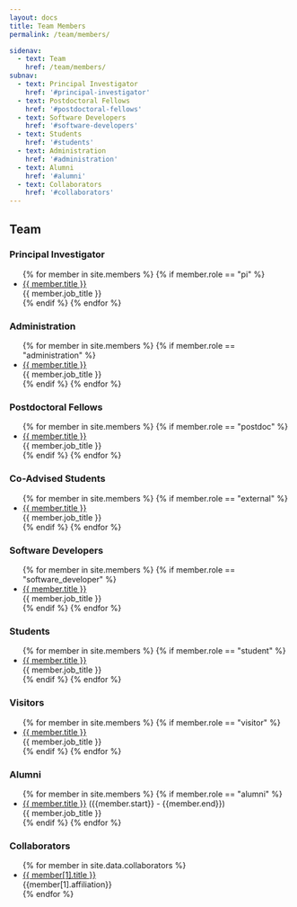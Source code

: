 ```yaml
---
layout: docs
title: Team Members
permalink: /team/members/

sidenav:
  - text: Team
    href: /team/members/
subnav:
  - text: Principal Investigator
    href: '#principal-investigator'
  - text: Postdoctoral Fellows
    href: '#postdoctoral-fellows'
  - text: Software Developers
    href: '#software-developers'
  - text: Students
    href: '#students'
  - text: Administration
    href: '#administration'
  - text: Alumni
    href: '#alumni'
  - text: Collaborators
    href: '#collaborators'
---
```

## Team
<div class="usa-grid-full">
<h3 id="principal-investigator">Principal Investigator</h3>
<ul>
{% for member in site.members %}
{% if member.role == "pi" %}
<li><a href="{{member.url}}">{{ member.title }}</a><br>{{ member.job_title }}</li>
{% endif %}
{% endfor %}
</ul>
</div>

<div class="usa-grid-full">
<h3 id="administration">Administration</h3>
<ul>
{% for member in site.members %}
{% if member.role == "administration" %}
<li><a href="{{member.url}}">{{ member.title }}</a><br>{{ member.job_title }}</li>
{% endif %}
{% endfor %}
</ul>
</div>

<div class="usa-grid-full">
<h3 id="postdoctoral-fellows">Postdoctoral Fellows</h3>
<ul>
{% for member in site.members %}
{% if member.role == "postdoc" %}
<li><a href="{{member.url}}">{{ member.title }}</a><br>{{ member.job_title }}</li>
{% endif %}
{% endfor %}
</ul>
</div>

<div class="usa-grid-full">
<h3 id="students">Co-Advised Students</h3>
<ul>
{% for member in site.members %}
{% if member.role == "external" %}
<li><a href="{{member.url}}">{{ member.title }}</a><br>{{ member.job_title }}</li>{% endif %}
{% endfor %}
</ul>
</div>

<div class="usa-grid-full">
<h3 id="software-developers">Software Developers</h3>
<ul>
{% for member in site.members %}
{% if member.role == "software_developer" %}
<li><a href="{{member.url}}">{{ member.title }}</a><br>{{ member.job_title }}</li>
{% endif %}
{% endfor %}
</ul>
</div>

<div class="usa-grid-full">
<h3 id="students">Students</h3>
<ul>
{% for member in site.members %}
{% if member.role == "student" %}
<li><a href="{{member.url}}">{{ member.title }}</a><br>{{ member.job_title }}</li>
{% endif %}
{% endfor %}
</ul>
</div>

<div class="usa-grid-full">
<h3 id="visitors">Visitors</h3>
<ul>
{% for member in site.members %}
{% if member.role == "visitor" %}
<li><a href="{{member.url}}">{{ member.title }}</a><br>{{ member.job_title }}</li>
{% endif %}
{% endfor %}
</ul>
</div>

<div class="usa-grid-full">
<h3 id="alumni">Alumni</h3>
<ul>
{% for member in site.members %}
{% if member.role == "alumni" %}
<li><a href="{{member.url}}">{{ member.title }}</a> ({{member.start}} - {{member.end}})<br>{{ member.job_title }}</li>
{% endif %}
{% endfor %}
</ul>
</div>

<div class="usa-grid-full">
<h3 id="collaborators">Collaborators</h3>
<ul>
{% for member in site.data.collaborators %}
<li><a href="{{member[1].url}}">{{ member[1].title }}</a><br>{{member[1].affiliation}}</li>
{% endfor %}
</ul>
